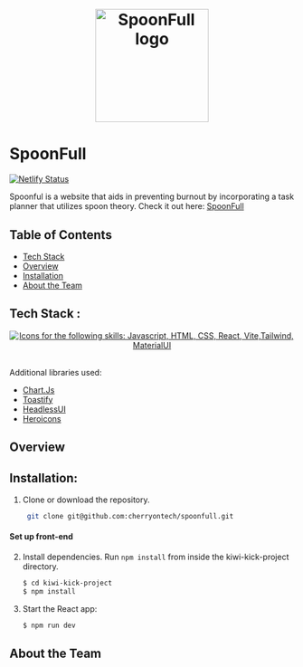 <h1 align="center">
<br>
<img src=https://raw.githubusercontent.com/cherryontech/spoonfull/64424bdae39f8dc955b497e0d3b1b51c4942d3eb/src/assets/spoonfull-logo.svg alt="SpoonFull logo" width="200">
</h1>

# SpoonFull
[![Netlify Status](https://api.netlify.com/api/v1/badges/8716e697-002f-447c-aa13-6f01dd4beae1/deploy-status)](https://app.netlify.com/sites/spoonfull-kiwi-kick/deploys)

Spoonful is a website that aids in preventing burnout by incorporating a task planner that utilizes spoon theory. Check it out here: [SpoonFull](https://spoonfull-kiwi-kick.netlify.app/)

## Table of Contents

- [Tech Stack](#tech-stack)
- [Overview](#overview)
- [Installation](#installation)
- [About the Team](#about-the-team)

## Tech Stack :

<p align="center">
  <a href="https://skillicons.dev">
    <img src="https://skillicons.dev/icons?i=js,html,css,react,vite,tailwind,materialui&perline=7" alt="Icons for the following skills: Javascript, HTML, CSS, React, Vite,Tailwind, MaterialUI" />
  </a>
</p>
<br>
Additional libraries used:

- [Chart.Js](https://www.chartjs.org)
- [Toastify](https://github.com/fkhadra/react-toastify#readme)
- [HeadlessUI](https://headlessui.com/)
- [Heroicons](https://heroicons.com/)

## Overview

## Installation:

1. Clone or download the repository.
   ```bash
    git clone git@github.com:cherryontech/spoonfull.git
    ```

#### Set up front-end

2. Install dependencies.
   Run `npm install` from inside the kiwi-kick-project directory.
   ```bash    
   $ cd kiwi-kick-project
   $ npm install
   ```
3. Start the React app:
    ```bash
    $ npm run dev
    ```

## About the Team
